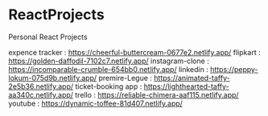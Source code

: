 # ReactProjects
Personal React Projects

expence tracker : https://cheerful-buttercream-0677e2.netlify.app/
flipkart : https://golden-daffodil-7102c7.netlify.app/
instagram-clone : https://incomparable-crumble-654bb0.netlify.app/
linkedin : https://peppy-lokum-075d9b.netlify.app/
premire-Legue : https://animated-taffy-2e5b36.netlify.app/
ticket-booking app : https://lighthearted-taffy-aa340c.netlify.app/
trello : https://reliable-chimera-aaf115.netlify.app/
youtube : https://dynamic-toffee-81d407.netlify.app/
